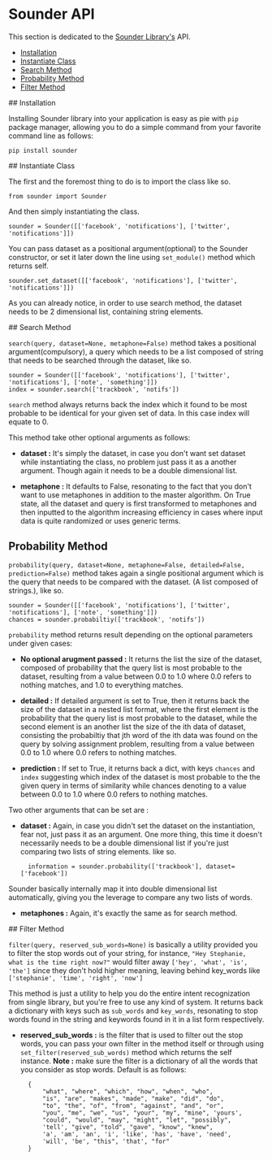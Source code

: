 # Sounder API

This section is dedicated to the [Sounder Library's](github_link) API.

- [Installation](#installation)
- [Instantiate Class](#instantiate)
- [Search Method](#search)
- [Probability Method](#probability)
- [Filter Method](#filter)

<a name="installation">
## Installation

Installing Sounder library into your application is easy as pie with `pip` package manager, allowing you to do a simple command from your favorite command line as follows:

	pip install sounder

<a name="instantiate">
## Instantiate Class

The first and the foremost thing to do is to import the class like so.

	from sounder import Sounder

And then simply instantiating the class.

	sounder = Sounder([['facebook', 'notifications'], ['twitter', 'notifications']])

You can pass dataset as a positional argument(optional) to the Sounder constructor, or set it later down the line using 
`set_module()` method which returns self.

	sounder.set_dataset([['facebook', 'notifications'], ['twitter', 'notifications']])

As you can already notice, in order to use search method, the dataset needs to be 2 dimensional list, containing string elements.

<a name="search">
## Search Method

`search(query, dataset=None, metaphone=False)` method takes a positional argument(compulsory), a query which needs to be a list composed of string that needs to be searched through the dataset, like so.

	sounder = Sounder([['facebook', 'notifications'], ['twitter', 'notifications'], ['note', 'something']])
	index = sounder.search(['trackbook', 'notifs'])

`search` method always returns back the index which it found to be most probable to be identical for your given set of data. In this case index will equate to 0.

This method take other optional arguments as follows:

- **dataset :** It's simply the dataset, in case you don't want set dataset while instantiating the class, no problem just pass it as a another argument. Though again it needs to be a double dimensional list.

- **metaphone :** It defaults to False, resonating to the fact that you don't want to use metaphones in addition to the master algorithm. On True state, all the dataset and query is first transformed to metaphones and then inputted to the algorithm increasing efficiency in cases where input data is quite randomized or uses generic terms.

## Probability Method

`probability(query, dataset=None, metaphone=False, detailed=False, prediction=False)` method takes again a single positional argument which is the query that needs to be compared with the dataset. (A list composed of strings.), like so.

	sounder = Sounder([['facebook', 'notifications'], ['twitter', 'notifications'], ['note', 'something']])
	chances = sounder.probabiltiy(['trackbook', 'notifs'])

`probability` method returns result depending on the optional parameters under given cases:

- **No optional arugment passed :** It returns the list the size of the dataset, composed of probability that the query list is most probable to the dataset, resulting from a value between 0.0 to 1.0 where 0.0 refers to nothing matches, and 1.0 to everything matches.

- **detailed :** If detailed argument is set to True, then it returns back the size of the dataset in a nested list format, where the first element is the probability that the query list is most probable to the dataset, while the second element is an another list the size of the ith data of dataset, consisting the probabiltiy that jth word of the ith data was found on the query by solving assignment problem, resulting from a value between 0.0 to 1.0 where 0.0 refers to nothing matches.

- **prediction :** If set to True, it returns back a dict, with keys `chances` and `index` suggesting which index of the dataset is most probable to the the given query in terms of similarity while chances denoting to a value between 0.0 to 1.0 where 0.0 refers to nothing matches.

Two other arguments that can be set are :

- **dataset :** Again, in case you didn't set the dataset on the instantiation, fear not, just pass it as an argument. One more thing, this time it doesn't necessarily needs to be a double dimensional list if you're just comparing two lists of string elements. like so.
	
		information = sounder.probability(['trackbook'], dataset=['facebook'])

Sounder basically internally map it into double dimensional list automatically, giving you the leverage to compare any two lists of words.

- **metaphones :** Again, it's exactly the same as for search method.

<a name="filter">
## Filter Method

`filter(query, reserved_sub_words=None)` is basically a utility provided you to filter the stop words out of your string, for instance, `"Hey Stephanie, what is the time right now?"` would filter away `['hey', 'what', 'is', 'the']` since they don't hold higher meaning, leaving behind key_words like `['stephanie', 'time', 'right', 'now']`

This method is just a utility to help you do the entire intent recognization from single library, but you're free to use any kind of system. It returns back a dictionary with keys such as `sub_words` and `key_words`, resonating to stop words found in the string and keywords found in it in a list form respectively.

- **reserved_sub_words :** is the filter that is used to filter out the stop words, you can pass your own filter in the method itself or through using `set_filter(reserved_sub_words)` method which returns the self instance. **Note :** make sure the filter is a dictionary of all the words that you consider as stop words. Default is as follows:

		{
	        "what", "where", "which", "how", "when", "who",
	        "is", "are", "makes", "made", "make", "did", "do",
	        "to", "the", "of", "from", "against", "and", "or",
	        "you", "me", "we", "us", "your", "my", "mine", 'yours',
	        "could", "would", "may", "might", "let", "possibly",
	        'tell', "give", "told", "gave", "know", "knew",
	        'a', 'am', 'an', 'i', 'like', 'has', 'have', 'need',
	        'will', 'be', "this", 'that', "for"
		}
